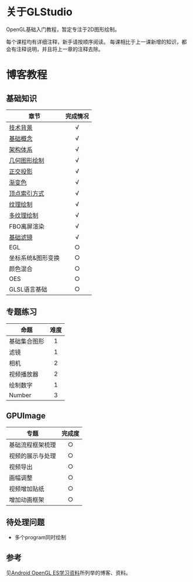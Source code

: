 # 关于GLStudio
OpenGL基础入门教程，暂定专注于2D图形绘制。

每个课程均有详细注释，新手请按顺序阅读。
每课相比于上一课新增的知识，都会有注释说明，并且将上一章的注释去除。

# 博客教程
## 基础知识
章节 | 完成情况
---| :---:
[技术背景](https://www.jianshu.com/p/8dd045253ef7) |  √
[基础概念](https://www.jianshu.com/p/a818684333f2)|   √
[架构体系](https://www.jianshu.com/p/a772bfc2276b) |  √
[几何图形绘制](https://www.jianshu.com/p/eb11a8346cf6)| √
[正交投影](https://www.jianshu.com/p/51a405bc52ed)| √
[渐变色](https://www.jianshu.com/p/6220228b822b)| √
[顶点索引方式](https://www.jianshu.com/p/92c12166a935)| √
[纹理绘制](https://www.jianshu.com/p/3659f4649f98)| √
[多纹理绘制](https://www.jianshu.com/p/94f42d0a1939)| √
FBO离屏渲染| √
[基础滤镜](https://www.jianshu.com/p/dde06aefc480) |  √
EGL |  ○
坐标系统&图形变换| ○
颜色混合| ○
OES| ○
GLSL语言基础 |  ○

## 专题练习

命题 | 难度
---|:---:|
基础集合图形 | 1|
滤镜 | 1|
相机|2|
视频播放器|2|
绘制数字| 1|
Number | 3|

## GPUImage
专题 | 完成度
---|:---:
基础流程框架梳理|○
视频的展示与处理|○
视频导出|○
画幅调整|○
视频增加贴纸|○
增加动画框架|○

## 待处理问题
- 多个program同时绘制

## 参考
见[Android OpenGL ES学习资料](https://www.jianshu.com/p/4ff46176ccc0)所列举的博客、资料。
